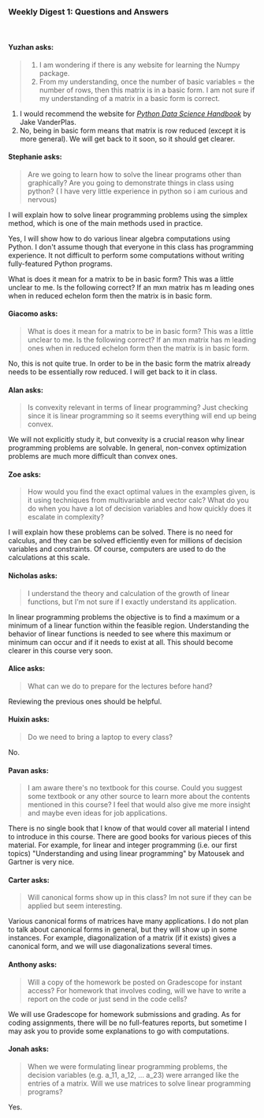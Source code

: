 ### Weekly Digest 1: Questions and Answers

<br/>

#### Yuzhan asks:

> 1. I am wondering if there is any website for learning the Numpy package.
> 2. From my understanding, once the number of basic variables = the number of rows,
>   then this matrix is in a basic form. I am not sure if my understanding of a matrix
>   in a basic form is correct.

1. I would recommend the website for [*Python Data Science Handbook*](https://jakevdp.github.io/PythonDataScienceHandbook/index.html) by Jake VanderPlas.
2. No, being in basic form means that matrix is row reduced (except it is more general).
We will get back to it soon, so it should get clearer.


#### Stephanie asks:

> Are we going to learn how to solve the linear programs other than graphically?
> Are you going to demonstrate things in class using python? ( I have very little experience in python
> so i am curious and nervous)

I will explain how to solve linear programming problems using the simplex method, which is one of the
main methods used in practice.

Yes, I will show how to do various linear algebra computations using Python. I don't assume though
that everyone in this class has programming experience. It not difficult to perform some computations
without writing fully-featured Python programs.

What is does it mean for a matrix to be in basic form? This was a little unclear to me.
Is the following correct?
If an mxn matrix has m leading ones when in reduced echelon form then the matrix is in basic form.


#### Giacomo asks:

> What is does it mean for a matrix to be in basic form? This was a little unclear to me.
> Is the following correct? If an mxn matrix has m leading ones when in reduced echelon form
> then the matrix is in basic form.

No, this is not quite true. In order to be in the basic form the matrix already needs
to be essentially row reduced. I will get back to it in class.

#### Alan asks:

> Is convexity relevant in terms of linear programming? Just checking since it is linear programming
> so it seems everything will end up being convex.

We will not explicitly study it, but convexity is a crucial reason why linear programming
problems are solvable. In general, non-convex optimization problems are much more difficult
than convex ones.


#### Zoe asks:

> How would you find the exact optimal values in the examples given, is it using techniques from multivariable
> and vector calc? What do you do when you have a lot of decision variables and how quickly does it escalate
> in complexity?

I will explain how these problems can be solved. There is no need for calculus, and they can be solved efficiently
even for millions of decision variables and constraints. Of course, computers are used to do the calculations
at this scale.


#### Nicholas asks:

> I understand the theory and calculation of the growth of linear functions, but I'm not sure if I exactly understand
> its application.

In linear programming problems the objective is to find a maximum or a minimum of a linear function within
the feasible region. Understanding the behavior of linear functions is needed to see where this maximum or
minimum can occur and if it needs to exist at all. This should become clearer in this course very soon.


#### Alice asks:

> What can we do to prepare for the lectures before hand?

Reviewing the previous ones should be helpful.


#### Huixin asks:

> Do we need to bring a laptop to every class?

No.


#### Pavan asks:

> I am aware there's no textbook for this course. Could you suggest some textbook
> or any other source to learn more about the contents mentioned in this course?
> I feel that would also give me more insight and maybe even ideas for job applications.

There is no single book that I know of that would cover all material I intend to
introduce in this course. There are good books for various pieces of this material.
For example, for linear and integer programming (i.e. our first topics) "Understanding
and using linear programming" by Matousek and Gartner is very nice.


#### Carter asks:

> Will canonical forms show up in this class? Im not sure if they can be applied but
> seem interesting.

Various canonical forms of matrices have many applications. I do not plan to talk about
canonical forms in general, but they will show up in some instances. For example,
diagonalization of a matrix (if it exists) gives a canonical form, and we will use
diagonalizations several times.


#### Anthony asks:

> Will a copy of the homework be posted on Gradescope for instant access? For homework that
> involves coding, will we have to write a report on the code or just send in the code cells?

We will use Gradescope for homework submissions and grading. As for coding assignments,
there will be no full-features reports, but sometime I may ask you to provide some explanations
to go with computations.


#### Jonah asks:

> When we were formulating linear programming problems, the decision variables (e.g. a_11, a_12, ... a_23)
> were arranged like the entries of a matrix. Will we use matrices to solve linear programming programs?

Yes.